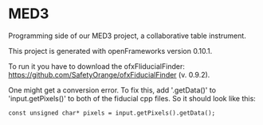 # MED3
Programming side of our MED3 project, a collaborative table instrument.

This project is generated with openFrameworks version 0.10.1.

To run it you have to download the ofxFliducialFinder: https://github.com/SafetyOrange/ofxFiducialFinder (v. 0.9.2).

One might get a conversion error. To fix this, add '.getData()' to 'input.getPixels()' to both of the fiducial cpp files. So it should look like this:

	const unsigned char* pixels = input.getPixels().getData();

